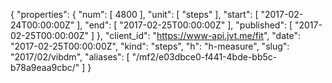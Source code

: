 {
  "properties": {
    "num": [
      4800
    ],
    "unit": [
      "steps"
    ],
    "start": [
      "2017-02-24T00:00:00Z"
    ],
    "end": [
      "2017-02-25T00:00:00Z"
    ],
    "published": [
      "2017-02-25T00:00:00Z"
    ]
  },
  "client_id": "https://www-api.jvt.me/fit",
  "date": "2017-02-25T00:00:00Z",
  "kind": "steps",
  "h": "h-measure",
  "slug": "2017/02/vibdm",
  "aliases": [
    "/mf2/e03dbce0-f441-4bde-bb5c-b78a9eaa9cbc/"
  ]
}
